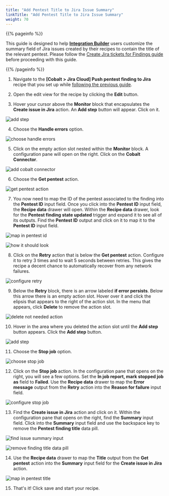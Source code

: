 ```yaml
---
title: "Add Pentest Title to Jira Issue Summary"
linkTitle: "Add Pentest Title to Jira Issue Summary"
weight: 70
---
```


{{% pageinfo %}}

This guide is designed to help [**Integration Builder**](/integrations/integrationbuilder/) users customize the summary field of 
Jira issues created by their recipes to contain the title of the relevant pentest.
Please follow the [Create Jira tickets for Findings guide](/integrations/integrationbuilder/how-to-guides/jira-cloud-migration) before proceeding with this guide.

{{% /pageinfo %}}

1. Navigate to the __[Cobalt > Jira Cloud] Push pentest finding to Jira__ recipe that you set up while [following the previous guide](/integrations/integrationbuilder/how-to-guides/jira-cloud-migration).

2. Open the edit view for the recipe by clicking the __Edit__ button.

3. Hover your cursor above the __Monitor__ block that encapsulates the __Create issue in Jira__ action. An __Add step__ button will appear. Click on it.

![add step](/integrations/integration_builder/how_to_guides/add-pentest-title-to-jira-issue-summary/1_add_step.png)

4. Choose the __Handle errors__ option.

![choose handle errors](/integrations/integration_builder/how_to_guides/add-pentest-title-to-jira-issue-summary/2_choose_handle_errors.png)

5. Click on the empty action slot nested within the __Monitor__ block. A configuration pane will open on the right. Click on the __Cobalt Connector__.

![add cobalt connector](/integrations/integration_builder/how_to_guides/add-pentest-title-to-jira-issue-summary/3_add_cobalt_connector_action.png)

6. Choose the __Get pentest__ action.

![get pentest action](/integrations/integration_builder/how_to_guides/add-pentest-title-to-jira-issue-summary/4_choose_get_pentest_action.png)

7. You now need to map the ID of the pentest associated to the finding into the __Pentest ID__ input field.
   Once you click into the __Pentest ID__ input field, the __Recipe data__ drawer will open.
   Within the __Recipe data__ drawer, look for the __Pentest finding state updated__ trigger and expand it to see all of its outputs.
   Find the __Pentest ID__ output and click on it to map it to the __Pentest ID__ input field.

![map in pentest id](/integrations/integration_builder/how_to_guides/add-pentest-title-to-jira-issue-summary/5_map_in_pentest_id.png)

![how it should look](/integrations/integration_builder/how_to_guides/add-pentest-title-to-jira-issue-summary/6_how_it_should_look.png)

8. Click on the __Retry__ action that is below the __Get pentest__ action. Configure it to retry 3 times and to wait 5 seconds between retries.
   This gives the recipe a decent chance to automatically recover from any network failures.

![configure retry](/integrations/integration_builder/how_to_guides/add-pentest-title-to-jira-issue-summary/7_retry_get_pentest_3_times.png)

9. Below the __Retry__ block, there is an arrow labeled __if error persists__. Below this arrow there is an empty action slot. 
   Hover over it and click the elipsis that appears to the right of the action slot.
   In the menu that appears, click __Delete__ to remove the action slot.

![delete not needed action](/integrations/integration_builder/how_to_guides/add-pentest-title-to-jira-issue-summary/8_delete_not_needed_step.png)

10. Hover in the area where you deleted the action slot until the __Add step__ button appears. Click the __Add step__ button.

![add step](/integrations/integration_builder/how_to_guides/add-pentest-title-to-jira-issue-summary/9_add_error_persisting_step.png)

11. Choose the __Stop job__ option.

![choose stop job](/integrations/integration_builder/how_to_guides/add-pentest-title-to-jira-issue-summary/10_choose_stop_job.png)

12. Click on the __Stop job__ action. In the configuration pane that opens on the right, you will see a few options.
    Set the __In job report, mark stopped job as__ field to __Failed__.
    Use the __Recipe data__ drawer to map the __Error message__ output from the __Retry__ action into the __Reason for failure__ input field.

![configure stop job](/integrations/integration_builder/how_to_guides/add-pentest-title-to-jira-issue-summary/11_stop_job_as_failed.png)

13. Find the __Create issue in Jira__ action and click on it. Within the configuration pane that opens on the right, find the __Summary__ input field.
    Click into the __Summary__ input field and use the backspace key to remove the __Pentest finding title__ data pill.

![find issue summary input](/integrations/integration_builder/how_to_guides/add-pentest-title-to-jira-issue-summary/12_find_issue_summary_input.png)

![remove finding title data pill](/integrations/integration_builder/how_to_guides/add-pentest-title-to-jira-issue-summary/13_remove_finding_title_data_pill.png)

14. Use the __Recipe data__ drawer to map the __Title__ output from the __Get pentest__ action into the __Summary__ input field for the __Create issue in Jira__ action.

![map in pentest title](/integrations/integration_builder/how_to_guides/add-pentest-title-to-jira-issue-summary/14_map_in_pentest_title.png)

15. That's it! Click save and start your recipe.
